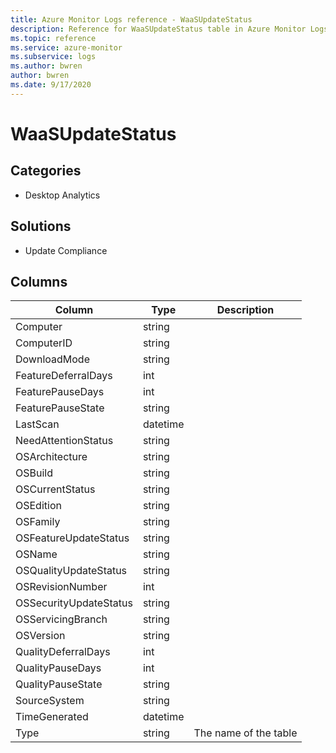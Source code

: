 ```yaml
---
title: Azure Monitor Logs reference - WaaSUpdateStatus
description: Reference for WaaSUpdateStatus table in Azure Monitor Logs.
ms.topic: reference
ms.service: azure-monitor
ms.subservice: logs
ms.author: bwren
author: bwren
ms.date: 9/17/2020
---
```


# WaaSUpdateStatus

 

## Categories

- Desktop Analytics
## Solutions

- Update Compliance




## Columns

|Column|Type|Description|
|---|---|---|
|Computer|string||
|ComputerID|string||
|DownloadMode|string||
|FeatureDeferralDays|int||
|FeaturePauseDays|int||
|FeaturePauseState|string||
|LastScan|datetime||
|NeedAttentionStatus|string||
|OSArchitecture|string||
|OSBuild|string||
|OSCurrentStatus|string||
|OSEdition|string||
|OSFamily|string||
|OSFeatureUpdateStatus|string||
|OSName|string||
|OSQualityUpdateStatus|string||
|OSRevisionNumber|int||
|OSSecurityUpdateStatus|string||
|OSServicingBranch|string||
|OSVersion|string||
|QualityDeferralDays|int||
|QualityPauseDays|int||
|QualityPauseState|string||
|SourceSystem|string||
|TimeGenerated|datetime||
|Type|string|The name of the table|
